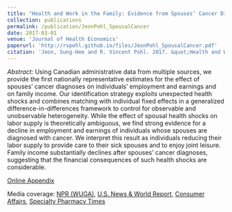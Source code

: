 ```yaml
---
title: "Health and Work in the Family: Evidence from Spouses’ Cancer Diagnoses"
collection: publications
permalink: /publication/JeonPohl_SpousalCancer
date: 2017-03-01
venue: 'Journal of Health Economics'
paperurl: 'http://rvpohl.github.io/files/JeonPohl_SpousalCancer.pdf'
citation: 'Jeon, Sung-Hee and R. Vincent Pohl. 2017. &quot;Health and Work in the Family: Evidence from Spouses’ Cancer Diagnoses.&quot; <i>Journal of Health Economics</i> 52: 1-18.'
---
```

<i>Abstract:</i> Using Canadian administrative data from multiple sources, we provide the first nationally representative estimates for the effect of spouses’ cancer diagnoses on individuals’ employment and earnings and on family income. Our identification strategy exploits unexpected health shocks and combines matching with individual fixed effects in a generalized difference-in-differences framework to control for observable and unobservable heterogeneity. While the effect of spousal health shocks on labor supply is theoretically ambiguous, we find strong evidence for a decline in employment and earnings of individuals whose spouses are diagnosed with cancer. We interpret this result as individuals reducing their labor supply to provide care to their sick spouses and to enjoy joint leisure. Family income substantially declines after spouses’ cancer diagnoses, suggesting that the financial consequences of such health shocks are considerable.

[Online Appendix](http://rvpohl.github.io/files/JeonPohl_SpousalCancer_App.pdf)

Media coverage: [NPR (WUGA)](https://wuga.org/news/cancer-may-cause-family-households-to-have-lower-incomes-says-new-uga-study), [U.S. News & World Report](http://health.usnews.com/health-care/articles/2017-04-27/money-pressures-mount-when-a-spouse-gets-cancer), [Consumer Affairs](https://www.consumeraffairs.com/news/the-high-cost-of-cancer-042617.html), [Specialty Pharmacy Times](https://www.specialtypharmacytimes.com/news/household-income-lowers-when-one-spouse-is-diagnosed-with-cancer)
